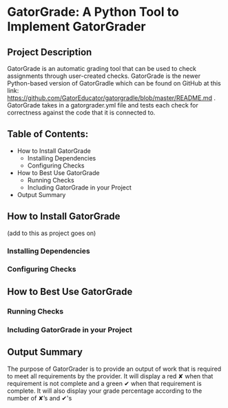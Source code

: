 # GatorGrade: A Python Tool to Implement GatorGrader

## Project Description

GatorGrade is an automatic grading tool that can be used to check assignments through user-created checks. GatorGrade is the newer Python-based version of GatorGradle which can be found on GitHub at this link: https://github.com/GatorEducator/gatorgradle/blob/master/README.md . GatorGrade takes in a gatorgrader.yml file and tests each check for correctness against the code that it is connected to.

## Table of Contents:

- How to Install GatorGrade
     - Installing Dependencies
     - Configuring Checks
- How to Best Use GatorGrade
    - Running Checks
    - Including GatorGrade in your Project
- Output Summary

## How to Install GatorGrade

(add to this as project goes on)

### Installing Dependencies

### Configuring Checks

## How to Best Use GatorGrade

### Running Checks

### Including GatorGrade in your Project

## Output Summary

The purpose of GatorGrader is to provide an output of work that is required to meet all requirements by the provider. It will display a red ✘ when that requirement is not complete and a green  ✔ when that requirement is complete. It will also display your grade percentage according to the number of ✘’s and ✔'s
